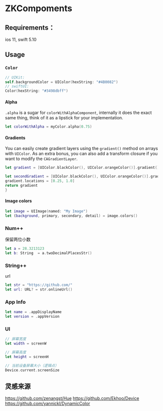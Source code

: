 # ZKCompoments

## Requirements：

ios 11, swift 5.10

## Usage

### `Color`

```swift
// UIKit: 
self.backgroundColor = UIColor(hexString: "#4B0082")
// swiftUI: 
Color(hexString: "#3498dbff")
```

#### Alpha
`.alpha` is a sugar for `colorWithAlphaComponent`, internally it does the exact same thing, think of it as a
lipstick for your implementation.
```swift
let colorWithAlpha = myColor.alpha(0.75)
```

#### Gradients
You can easily create gradient layers using the `gradient()` method on arrays with `UIColor`.
As an extra bonus, you can also add a transform closure if you want to modify the `CAGradientLayer`.

```swift
let gradient = [UIColor.blackColor(), UIColor.orangeColor()].gradient()

let secondGradient = [UIColor.blackColor(), UIColor.orangeColor()].gradient { gradient in
gradient.locations = [0.25, 1.0]
return gradient
}
```

#### Image colors
```swift
let image = UIImage(named: "My Image")
let (background, primary, secondary, detail) = image.colors()
```

### Num++
保留两位小数
```swift
let a = 28.3213123
let b: String  = a.twoDecimalPlacesStr()
```

### String++
url
```swift
let str = "https://github.com/"
let url: URL? = str.onlineUrl()
```

### App Info
``` swift
let name = .appDisplayName
let version = .appVersion
```

### UI
``` swift 
// 屏幕宽度
let width = screenW

// 屏幕高度
let height = screenH

// 当前设备屏幕大小（逻辑点）
Device.current.screenSize
```

## 灵感来源
https://github.com/zenangst/Hue 
https://github.com/Ekhoo/Device 
https://github.com/yannickl/DynamicColor 
